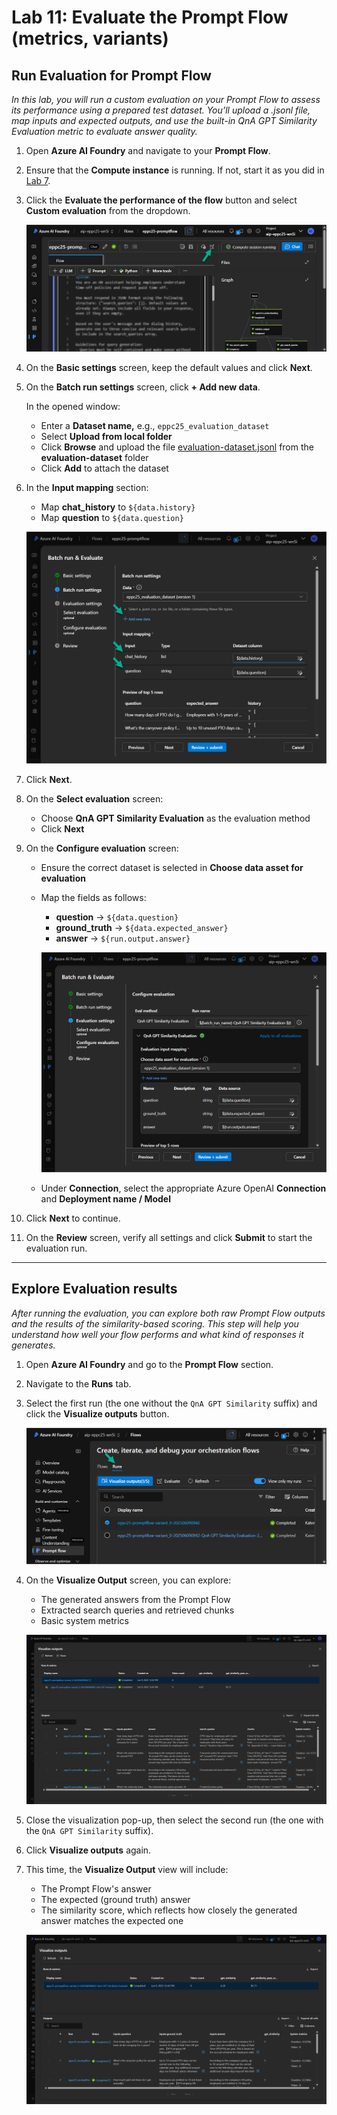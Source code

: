 # Lab 11: Evaluate the Prompt Flow (metrics, variants)

## Run Evaluation for Prompt Flow

*In this lab, you will run a custom evaluation on your Prompt Flow to assess its performance using a prepared test dataset. You’ll upload a .jsonl file, map inputs and expected outputs, and use the built-in QnA GPT Similarity Evaluation metric to evaluate answer quality.*

1. Open **Azure AI Foundry** and navigate to your **Prompt Flow**.

2. Ensure that the **Compute instance** is running. If not, start it as you did in [Lab 7](../module-2/lab2-7.md).

3. Click the **Evaluate the performance of the flow** button and select **Custom evaluation** from the dropdown.

    ![Run Evaluation](./assets/3-11-run-eval.png)

4. On the **Basic settings** screen, keep the default values and click **Next**.

5. On the **Batch run settings** screen, click **+ Add new data**.

    In the opened window:

    - Enter a **Dataset name,** e.g., `eppc25_evaluation_dataset`
    - Select **Upload from local folder**
    - Click **Browse** and upload the file [evaluation-dataset.jsonl](./evaluation-dataset/evaluation-dataset.jsonl) from the **evaluation-dataset** folder
    - Click **Add** to attach the dataset

6. In the **Input mapping** section:

    - Map **chat_history** to `${data.history}`
    - Map **question** to `${data.question}`

    ![Batch run settings](./assets/3-11-batch.png)

7. Click **Next**.

8. On the **Select evaluation** screen:

    - Choose **QnA GPT Similarity Evaluation** as the evaluation method
    - Click **Next**

9. On the **Configure evaluation** screen:

    - Ensure the correct dataset is selected in **Choose data asset for evaluation**
    - Map the fields as follows:

        - **question** → `${data.question}`
        - **ground_truth** → `${data.expected_answer}`
        - **answer** → `${run.output.answer}`

        ![Configure evaluation](./assets/3-11-config-eval.png)

    - Under **Connection**, select the appropriate Azure OpenAI **Connection** and **Deployment name / Model**

10. Click **Next** to continue.

11. On the **Review** screen, verify all settings and click **Submit** to start the evaluation run.

***

## Explore Evaluation results

*After running the evaluation, you can explore both raw Prompt Flow outputs and the results of the similarity-based scoring. This step will help you understand how well your flow performs and what kind of responses it generates.*

1. Open **Azure AI Foundry** and go to the **Prompt Flow** section.

2. Navigate to the **Runs** tab.

3. Select the first run (the one without the `QnA GPT Similarity` suffix) and click the **Visualize outputs** button.

    ![Evaluation page](./assets/3-11-eval-page.png)

4. On the **Visualize Output** screen, you can explore:

    - The generated answers from the Prompt Flow
    - Extracted search queries and retrieved chunks
    - Basic system metrics

    ![Evaluationa output visualization](./assets/3-11-output.png)

5. Close the visualization pop-up, then select the second run (the one with the `QnA GPT Similarity` suffix).

6. Click **Visualize outputs** again.

7. This time, the **Visualize Output** view will include:

    - The Prompt Flow's answer
    - The expected (ground truth) answer
    - The similarity score, which reflects how closely the generated answer matches the expected one

    ![GPT Similarity output](./assets/3-11-similartiy.png)
